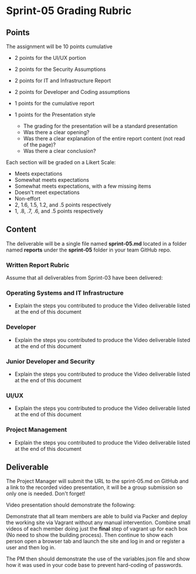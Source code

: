 # Sprint-05 Grading Rubric

## Points

The assignment will be 10 points cumulative

- 2 points for the UI/UX portion
- 2 points for the Security Assumptions
- 2 points for IT and Infrastructure Report
- 2 points for Developer and Coding assumptions
- 1 points for the cumulative report
- 1 points for the Presentation style
  
  - The grading for the presentation will be a standard presentation
  - Was there a clear opening?
  - Was there a clear explanation of the entire report content (not read of the page)?
  - Was there a clear conclusion?

Each section will be graded on a Likert Scale:

- Meets expectations
- Somewhat meets expectations
- Somewhat meets expectations, with a few missing items
- Doesn't meet expectations
- Non-effort
- 2, 1.6, 1.5, 1.2, and .5 points respectively
- 1, .8, .7, .6, and .5 points respectively

## Content

The deliverable will be a single file named **sprint-05.md** located in a folder named **reports** under the **sprint-05** folder in your team GitHub repo.

### Written Report Rubric

Assume that all deliverables from Sprint-03 have been delivered:

### Operating Systems and IT Infrastructure

- Explain the steps you contributed to produce the Video deliverable listed at the end of this document

### Developer

- Explain the steps you contributed to produce the Video deliverable listed at the end of this document

### Junior Developer and Security

- Explain the steps you contributed to produce the Video deliverable listed at the end of this document

### UI/UX

- Explain the steps you contributed to produce the Video deliverable listed at the end of this document

### Project Management

- Explain the steps you contributed to produce the Video deliverable listed at the end of this document

## Deliverable

The Project Manager will submit the URL to the sprint-05.md on GitHub and a link to the recorded video presentation, it will be a group submission so only one is needed.  Don't forget!

Video presentation should demonstrate the following:

Demonstrate that all team members are able to build via Packer and deploy the working site via Vagrant without any manual intervention.  Combine small videos of each member doing just the **final** step of vagrant up for each box (No need to show the building process).  Then continue to show each person open a browser tab and launch the site and log in and or register a user and then log in.

The PM then should demonstrate the use of the variables.json file and show how it was used in your code base to prevent hard-coding of passwords.
